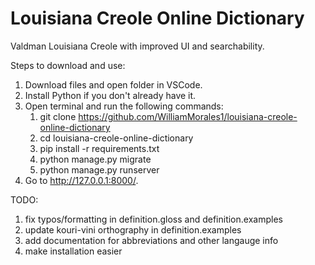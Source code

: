 # Louisiana Creole Online Dictionary

Valdman Louisiana Creole with improved UI and searchability.

Steps to download and use:

1. Download files and open folder in VSCode.
2. Install Python if you don't already have it.
3. Open terminal and run the following commands:
   1. git clone https://github.com/WilliamMorales1/louisiana-creole-online-dictionary
   2. cd louisiana-creole-online-dictionary
   3. pip install -r requirements.txt
   4. python manage.py migrate
   5. python manage.py runserver
4. Go to http://127.0.0.1:8000/.



TODO:

1. fix typos/formatting in definition.gloss and definition.examples
2. update kouri-vini orthography in definition.examples
3. add documentation for abbreviations and other langauge info
4. make installation easier
